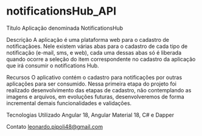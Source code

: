 # notificationsHub_API

Título 
Aplicação denominada NotificationsHub

Descrição
A aplicação é uma plataforma web para o cadastro de notificaçãoes.
Nele existem várias abas para o cadastro de cada tipo de notificação (e-mail, sms, e web), cada uma dessas abas só é liberada quando ocorre a seleção do item correspondente no cadastro da aplicação que irá consumir o notifications Hub.

Recursos
O aplicativo contém o cadastro para notificações por outras aplicações para ser consumido.
Nessa primeira etapa do projeto foi realizado desenvolvimento das etapas de cadastro, não contemplando as imagens e arquivos, em evoluções futuras, desenvolveremos de forma incremental demais funcionalidades e validações.

Tecnologias
Utilizado Angular 18, Angular Material 18, C# e Dapper

Contato
leonardo.pipoli48@gmail.com

